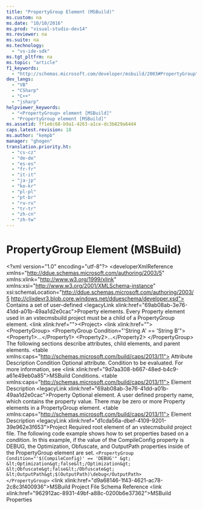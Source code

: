 ```yaml
---
title: "PropertyGroup Element (MSBuild)"
ms.custom: na
ms.date: "10/10/2016"
ms.prod: "visual-studio-dev14"
ms.reviewer: na
ms.suite: na
ms.technology: 
  - "vs-ide-sdk"
ms.tgt_pltfrm: na
ms.topic: "article"
f1_keywords: 
  - "http://schemas.microsoft.com/developer/msbuild/2003#PropertyGroup"
dev_langs: 
  - "VB"
  - "CSharp"
  - "C++"
  - "jsharp"
helpviewer_keywords: 
  - "<PropertyGroup> element [MSBuild]"
  - "PropertyGroup element [MSBuild]"
ms.assetid: ff1e6c68-b9a1-4263-a1ce-dc3b829a64d4
caps.latest.revision: 18
ms.author: "kempb"
manager: "ghogen"
translation.priority.ht: 
  - "cs-cz"
  - "de-de"
  - "es-es"
  - "fr-fr"
  - "it-it"
  - "ja-jp"
  - "ko-kr"
  - "pl-pl"
  - "pt-br"
  - "ru-ru"
  - "tr-tr"
  - "zh-cn"
  - "zh-tw"
---
```

# PropertyGroup Element (MSBuild)
\<?xml version="1.0" encoding="utf-8"?>
\<developerXmlReference xmlns="http://ddue.schemas.microsoft.com/authoring/2003/5" xmlns:xlink="http://www.w3.org/1999/xlink" xmlns:xsi="http://www.w3.org/2001/XMLSchema-instance" xsi:schemaLocation="http://ddue.schemas.microsoft.com/authoring/2003/5 http://clixdevr3.blob.core.windows.net/ddueschema/developer.xsd">
  <introduction>
    <para>Contains a set of user-defined \<legacyLink xlink:href="69ab08ab-3e76-41dd-a01b-49aa1d2e0cac">Property</legacyLink> elements. Every <unmanagedCodeEntityReference>Property</unmanagedCodeEntityReference> element used in an <token>vstecmsbuild</token> project must be a child of a <unmanagedCodeEntityReference>PropertyGroup</unmanagedCodeEntityReference> element.</para>
  </introduction>
  <schemaHierarchy>
    \<link xlink:href="">&lt;Project&gt;</link>
    \<link xlink:href="">    &lt;PropertyGroup&gt;</link>
  </schemaHierarchy>
  <syntaxSection>
    <legacySyntax>&lt;PropertyGroup Condition="'String A' == 'String B'"&gt;
    &lt;<parameterReference>Property1</parameterReference>&gt;...&lt;/<parameterReference>Property1</parameterReference>&gt;
    &lt;<parameterReference>Property2</parameterReference>&gt;...&lt;/<parameterReference>Property2</parameterReference>&gt;
&lt;/PropertyGroup&gt;</legacySyntax>
  </syntaxSection>
  <attributesandElements>
    <para>The following sections describe attributes, child elements, and parent elements.</para>
    <attributes>
      \<table xmlns:caps="http://schemas.microsoft.com/build/caps/2013/11">
        <thead>
          <tr>
            <TD>
              <para>Attribute</para>
            </TD>
            <TD>
              <para>Description</para>
            </TD>
          </tr>
        </thead>
        <tbody>
          <tr>
            <TD>
              <para>Condition</para>
            </TD>
            <TD>
              <para>Optional attribute.</para>
              <para>Condition to be evaluated. For more information, see \<link xlink:href="9d7aa308-b667-48ed-b4c9-a61e49eb0a85">MSBuild Conditions</link>.</para>
            </TD>
          </tr>
        </tbody>
      </table>
    </attributes>
    <childElement>
      \<table xmlns:caps="http://schemas.microsoft.com/build/caps/2013/11">
        <thead>
          <tr>
            <TD>
              <para>Element</para>
            </TD>
            <TD>
              <para>Description</para>
            </TD>
          </tr>
        </thead>
        <tbody>
          <tr>
            <TD>
              <para>
                \<legacyLink xlink:href="69ab08ab-3e76-41dd-a01b-49aa1d2e0cac">Property</legacyLink>
              </para>
            </TD>
            <TD>
              <para>Optional element.</para>
              <para>A user defined property name, which contains the property value. There may be zero or more <placeholder>Property</placeholder> elements in a <unmanagedCodeEntityReference>PropertyGroup</unmanagedCodeEntityReference> element.</para>
            </TD>
          </tr>
        </tbody>
      </table>
    </childElement>
    <parentElement>
      \<table xmlns:caps="http://schemas.microsoft.com/build/caps/2013/11">
        <thead>
          <tr>
            <TD>
              <para>Element</para>
            </TD>
            <TD>
              <para>Description</para>
            </TD>
          </tr>
        </thead>
        <tbody>
          <tr>
            <TD>
              <para>
                \<legacyLink xlink:href="d1cda56a-dbef-4109-9201-39e962e3f653">Project</legacyLink>
              </para>
            </TD>
            <TD>
              <para>Required root element of an <token>vstecmsbuild</token> project file.</para>
            </TD>
          </tr>
        </tbody>
      </table>
    </parentElement>
  </attributesandElements>
  <codeExample>
    <description>
      <content>
        <para>The following code example shows how to set properties based on a condition. In this example, if the value of the <codeInline>CompileConfig</codeInline> property is <codeInline>DEBUG</codeInline>, the <codeInline>Optimization</codeInline>, <codeInline>Obfuscate</codeInline>, and <codeInline>OutputPath</codeInline> properties inside of the <unmanagedCodeEntityReference>PropertyGroup</unmanagedCodeEntityReference> element are set.</para>
      </content>
    </description>
    <code>&lt;PropertyGroup Condition="'$(CompileConfig)' == 'DEBUG'" &gt;
    &lt;Optimization&gt;false&lt;/Optimization&gt;
    &lt;Obfuscate&gt;false&lt;/Obfuscate&gt;
    &lt;OutputPath&gt;$(OutputPath)\debug&lt;/OutputPath&gt;
&lt;/PropertyGroup&gt;</code>
    <comments>
      <content />
    </comments>
  </codeExample>
  <relatedTopics>
\<link xlink:href="d9a68146-1f43-4621-ac78-2c8c3f400936">MSBuild Project File Schema Reference</link>
\<link xlink:href="962912ac-8931-49bf-a88c-0200b6e37362">MSBuild Properties</link>
</relatedTopics>
</developerXmlReference>